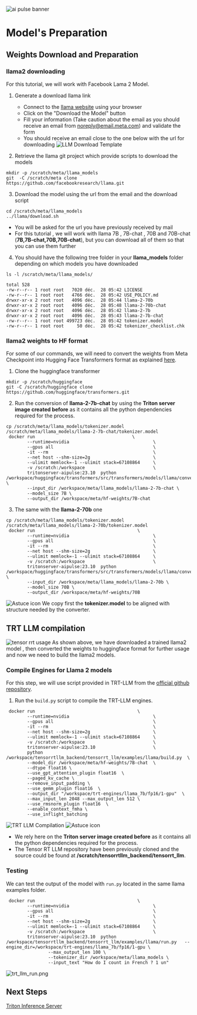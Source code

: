 ![ai pulse banner](./images/common/ai-pulse-banner.jpeg)

# Model's Preparation

## Weights Download and Preparation
### llama2 downloading
For this tutorial, we will work with Facebook Lama 2 Model.
1. Generate a download llama link
   - Connect to the [llama website](https://ai.meta.com/llama/) using your browser
   - Click on the "Download the Model" button
   - Fill your information (Take caution about the email as you should receive an email from [noreply@email.meta.com](noreply@email.meta.com)) and validate the form
   - You should receive an email close to the one below with the url for downloading 
![LLM Download Template](images/model_preparation/llm_download_template.png)

2. Retrieve the llama git project which provide scripts to download the models
```
mkdir -p /scratch/meta/llama_models
git  -C /scratch/meta clone https://github.com/facebookresearch/llama.git
```
3. Download the model using the url from the email and the download script
```
cd /scratch/meta/llama_models
../llama/download.sh
```
  - You will be asked for the url you have previously received by mail
  - For this tutorial , we will work with llama 7B , 7B-chat , 70B and 70B-chat (**7B,7B-chat,70B,70B-chat**), but you can download all of them so that you can use them further
4. You should have the following tree folder in your **llama_models** folder depending on which models you have downloaded
```
ls -l /scratch/meta/llama_models/
```
```
total 528
-rw-r--r-- 1 root root   7020 déc.  28 05:42 LICENSE
-rw-r--r-- 1 root root   4766 déc.  28 05:42 USE_POLICY.md
drwxr-xr-x 2 root root   4096 déc.  28 05:44 llama-2-70b
drwxr-xr-x 2 root root   4096 déc.  28 05:48 llama-2-70b-chat
drwxr-xr-x 2 root root   4096 déc.  28 05:42 llama-2-7b
drwxr-xr-x 2 root root   4096 déc.  28 05:43 llama-2-7b-chat
-rw-r--r-- 1 root root 499723 déc.  28 05:42 tokenizer.model
-rw-r--r-- 1 root root     50 déc.  28 05:42 tokenizer_checklist.chk
```

### llama2  weights to HF format
For some of our commands, we will need to convert the weights from Meta Checkpoint into Hugging Face Transformers format as explained [here](https://huggingface.co/docs/transformers/main/en/model_doc/llama).

1. Clone the huggingface transformer
```
mkdir -p /scratch/huggingface
git -C /scratch/huggingface clone https://github.com/huggingface/transformers.git
```
2. Run the conversion of **llama-2-7b-chat** by using the **Triton server image created before** as it contains all the python dependencies required for the process. 
```
cp /scratch/meta/llama_models/tokenizer.model  /scratch/meta/llama_models/llama-2-7b-chat/tokenizer.model
 docker run                                     \
        --runtime=nvidia                                \
        --gpus all                                      \
        -it --rm                                        \
        --net host --shm-size=2g                        \
        --ulimit memlock=-1 --ulimit stack=67108864     \
        -v /scratch:/workspace                          \
        tritonserver-aipulse:23.10  python /workspace/huggingface/transformers/src/transformers/models/llama/convert_llama_weights_to_hf.py \
        --input_dir /workspace/meta/llama_models/llama-2-7b-chat \
        --model_size 7B \
        --output_dir /workspace/meta/hf-weights/7B-chat
```
3. The same with the **llama-2-70b** one 
```
cp /scratch/meta/llama_models/tokenizer.model  /scratch/meta/llama_models/llama-2-70b/tokenizer.model
 docker run                                       \
        --runtime=nvidia                                \
        --gpus all                                      \
        -it --rm                                        \
        --net host --shm-size=2g                        \
        --ulimit memlock=-1 --ulimit stack=67108864     \
        -v /scratch:/workspace                          \
        tritonserver-aipulse:23.10  python /workspace/huggingface/transformers/src/transformers/models/llama/convert_llama_weights_to_hf.py \
        --input_dir /workspace/meta/llama_models/llama-2-70b \
        --model_size 70B \
        --output_dir /workspace/meta/hf-weights/70B
```

![Astuce icon](./images/common/astuce_icon.png) We copy first the **tokenizer.model** to be aligned with structure needed by the converter.


## TRT LLM compilation
![tensor rrt usage](images/setup/tensor_rrt_llm_usage.png)
As shown above, we have downloaded a trained llama2 model , then converted the weights to huggingface format for further usage and now we need to build the llama2 models.

### Compile Engines for Llama 2 models
For this step, we will use script provided  in TRT-LLM from the [official github repository](https://github.com/NVIDIA/TensorRT-LLM).

1. Run the `build.py` script to compile the TRT-LLM engines.
```
 docker run                                       \
        --runtime=nvidia                                \
        --gpus all                                      \
        -it --rm                                        \
        --net host --shm-size=2g                        \
        --ulimit memlock=-1 --ulimit stack=67108864     \
        -v /scratch:/workspace                          \
        tritonserver-aipulse:23.10                      \
        python  /workspace/tensorrtllm_backend/tensorrt_llm/examples/llama/build.py  \
        --model_dir /workspace/meta/hf-weights/7B-chat  \
        --dtype float16 \
        --use_gpt_attention_plugin float16  \
        --paged_kv_cache \
        --remove_input_padding \
        --use_gemm_plugin float16  \
        --output_dir "/workspace/trt-engines/llama_7b/fp16/1-gpu"  \
        --max_input_len 2048 --max_output_len 512 \
        --use_rmsnorm_plugin float16  \
        --enable_context_fmha \
        --use_inflight_batching
```
![TRT LLM Compilation](./images/model_preparation/trt_llm_compile.png)
![Astuce icon](./images/common/astuce_icon.png) 
- We  rely here on the **Triton server image created before** as it contains all the python dependencies required for the process.
- The Tensor RT LLM repository have been previously cloned and the source could be found at  **/scratch/tensorrtllm_backend/tensorrt_llm**.

### Testing
We can test the output of the model with `run.py` located in the same llama examples folder.
```
 docker run                                       \
        --runtime=nvidia                                \
        --gpus all                                      \
        -it --rm                                        \
        --net host --shm-size=2g                        \
        --ulimit memlock=-1 --ulimit stack=67108864     \
        -v /scratch:/workspace                          \
        tritonserver-aipulse:23.10  python  /workspace/tensorrtllm_backend/tensorrt_llm/examples/llama/run.py   --engine_dir=/workspace/trt-engines/llama_7b/fp16/1-gpu \
                --max_output_len 100 \
                --tokenizer_dir /workspace/meta/llama_models \
                --input_text "How do I count in French ? 1 un"
```
![trt_llm_run.png](./images/model_preparation/trt_llm_run.png)

## Next Steps
[Triton Inference Server](03-Triton.md)
